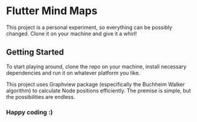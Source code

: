 # Flutter Mind Maps

This project is a personal experiment, so everything can be possibly changed. Clone it on your machine and give it a whirl! 

## Getting Started

To start playing around, clone the repo on your machine, install necessary dependencies and run it on whatever platform you like.

This project uses Graphview package (especifically the Buchheim Walker algorithm) to calculate Node positions efficiently. The premise is simple, but the possibilities are endless.

### Happy coding :)
